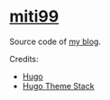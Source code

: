 # [miti99](https://miti99.com)

Source code of [my blog](https://miti99.com).

Credits:

- [Hugo](https://gohugo.io/)
- [Hugo Theme Stack](https://stack.jimmycai.com/e)
